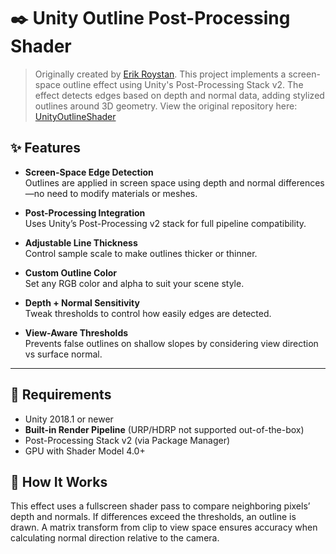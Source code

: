 # ✒️ Unity Outline Post-Processing Shader  
> Originally created by [Erik Roystan](https://github.com/IronWarrior). This project implements a screen-space outline effect using Unity's Post-Processing Stack v2. The effect detects edges based on depth and normal data, adding stylized outlines around 3D geometry.
> View the original repository here: [UnityOutlineShader](https://github.com/IronWarrior/UnityOutlineShader)

## ✨ Features

- **Screen-Space Edge Detection**  
  Outlines are applied in screen space using depth and normal differences—no need to modify materials or meshes.

- **Post-Processing Integration**  
  Uses Unity’s Post-Processing v2 stack for full pipeline compatibility.

- **Adjustable Line Thickness**  
  Control sample scale to make outlines thicker or thinner.

- **Custom Outline Color**  
  Set any RGB color and alpha to suit your scene style.

- **Depth + Normal Sensitivity**  
  Tweak thresholds to control how easily edges are detected.

- **View-Aware Thresholds**  
  Prevents false outlines on shallow slopes by considering view direction vs surface normal.

---

## 🧰 Requirements

- Unity 2018.1 or newer  
- **Built-in Render Pipeline** (URP/HDRP not supported out-of-the-box)  
- Post-Processing Stack v2 (via Package Manager)  
- GPU with Shader Model 4.0+

## 🧪 How It Works

This effect uses a fullscreen shader pass to compare neighboring pixels’ depth and normals. If differences exceed the thresholds, an outline is drawn. A matrix transform from clip to view space ensures accuracy when calculating normal direction relative to the camera.